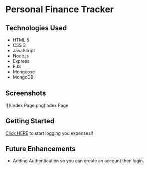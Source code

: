 # Personal Finance Tracker




## Technologies Used

* HTML 5
* CSS 3
* JavaScript
* Node.js
* Express
* EJS
* Mongoose
* MongoDB


## Screenshots 

![](Index Page.png)Index Page
![]()


## Getting Started

[Click HERE]() to start logging you expenses!!


## Future Enhancements

* Adding Authentication so you can create an account then login.
